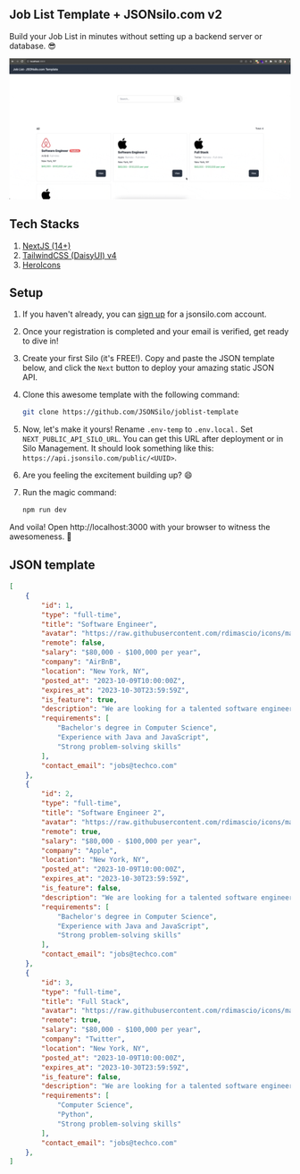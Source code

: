 ## Job List Template + JSONsilo.com v2
Build your Job List in minutes without setting up a backend server or database. 😎

![Sample](/screenshots/joblist-sample-v2.gif)

## Tech Stacks

1. [NextJS (14+)](https://nextjs.org/)
2. [TailwindCSS (DaisyUI) v4](https://daisyui.com/)
3. [HeroIcons](https://heroicons.com/)
## Setup

1. If you haven't already, you can [sign up](https://jsonsilo.com/user/signup) for a jsonsilo.com account.
2. Once your registration is completed and your email is verified, get ready to dive in!
3. Create your first Silo (it's FREE!). Copy and paste the JSON template below, and click the `Next` button to deploy your amazing static JSON API.
4. Clone this awesome template with the following command:
    ```bash
    git clone https://github.com/JSONSilo/joblist-template
    ```
5. Now, let's make it yours! Rename `.env-temp` to `.env.local.` Set `NEXT_PUBLIC_API_SILO_URL`. 
    You can get this URL after deployment or in Silo Management. It should look something like this: `https://api.jsonsilo.com/public/<UUID>`.

7. Are you feeling the excitement building up? 😄
8. Run the magic command:
    ```bash
    npm run dev
    ```

And voila! Open http://localhost:3000 with your browser to witness the awesomeness. 🎉

## JSON template

```json
[
    {
        "id": 1,
        "type": "full-time",
        "title": "Software Engineer",
        "avatar": "https://raw.githubusercontent.com/rdimascio/icons/master/icons/airbnb.svg",
        "remote": false,
        "salary": "$80,000 - $100,000 per year",
        "company": "AirBnB",
        "location": "New York, NY",
        "posted_at": "2023-10-09T10:00:00Z",
        "expires_at": "2023-10-30T23:59:59Z",
        "is_feature": true,
        "description": "We are looking for a talented software engineer to join our team bla",
        "requirements": [
            "Bachelor's degree in Computer Science",
            "Experience with Java and JavaScript",
            "Strong problem-solving skills"
        ],
        "contact_email": "jobs@techco.com"
    },
    {
        "id": 2,
        "type": "full-time",
        "title": "Software Engineer 2",
        "avatar": "https://raw.githubusercontent.com/rdimascio/icons/master/icons/apple.svg",
        "remote": true,
        "salary": "$80,000 - $100,000 per year",
        "company": "Apple",
        "location": "New York, NY",
        "posted_at": "2023-10-09T10:00:00Z",
        "expires_at": "2023-10-30T23:59:59Z",
        "is_feature": false,
        "description": "We are looking for a talented software engineer to join our team bla bla",
        "requirements": [
            "Bachelor's degree in Computer Science",
            "Experience with Java and JavaScript",
            "Strong problem-solving skills"
        ],
        "contact_email": "jobs@techco.com"
    },
    {
        "id": 3,
        "type": "full-time",
        "title": "Full Stack",
        "avatar": "https://raw.githubusercontent.com/rdimascio/icons/master/icons/apple.svg",
        "remote": true,
        "salary": "$80,000 - $100,000 per year",
        "company": "Twitter",
        "location": "New York, NY",
        "posted_at": "2023-10-09T10:00:00Z",
        "expires_at": "2023-10-30T23:59:59Z",
        "is_feature": false,
        "description": "We are looking for a talented software engineer to join our team bla bla",
        "requirements": [
            "Computer Science",
            "Python",
            "Strong problem-solving skills"
        ],
        "contact_email": "jobs@techco.com"
    },
]
```
